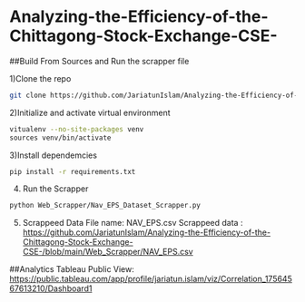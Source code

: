 # Analyzing-the-Efficiency-of-the-Chittagong-Stock-Exchange-CSE-
##Build From Sources and Run the scrapper file

1)Clone the repo 
```bash
git clone https://github.com/JariatunIslam/Analyzing-the-Efficiency-of-the-Chittagong-Stock-Exchange-CSE-.git
```
2)Initialize and activate virtual environment
```bash
vitualenv --no-site-packages venv
sources venv/bin/activate
```
3)Install dependemcies 
```bash
pip install -r requirements.txt
```
4) Run the Scrapper
```bash
python Web_Scrapper/Nav_EPS_Dataset_Scrapper.py
```
5) Scrappeed  Data File name: NAV_EPS.csv
Scrappeed data : https://github.com/JariatunIslam/Analyzing-the-Efficiency-of-the-Chittagong-Stock-Exchange-CSE-/blob/main/Web_Scrapper/NAV_EPS.csv

##Analytics
Tableau Public View: https://public.tableau.com/app/profile/jariatun.islam/viz/Correlation_17564567613210/Dashboard1
